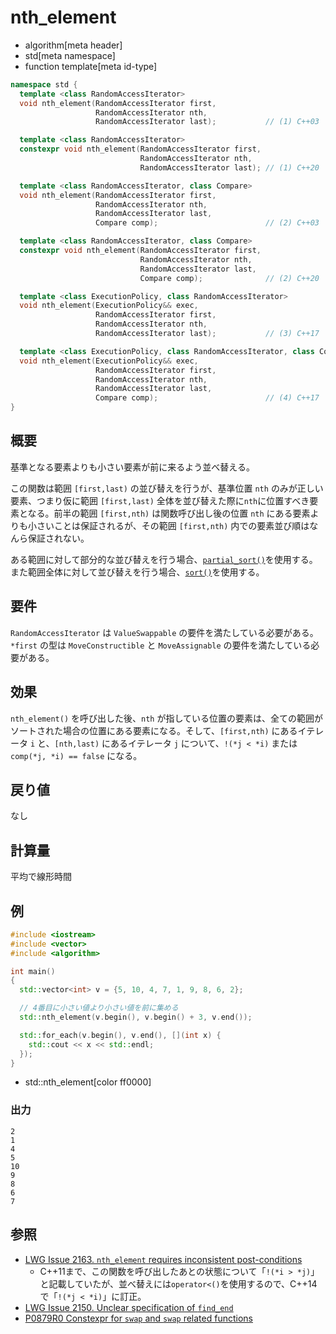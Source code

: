 # nth_element
* algorithm[meta header]
* std[meta namespace]
* function template[meta id-type]

```cpp
namespace std {
  template <class RandomAccessIterator>
  void nth_element(RandomAccessIterator first,
                   RandomAccessIterator nth,
                   RandomAccessIterator last);           // (1) C++03

  template <class RandomAccessIterator>
  constexpr void nth_element(RandomAccessIterator first,
                             RandomAccessIterator nth,
                             RandomAccessIterator last); // (1) C++20

  template <class RandomAccessIterator, class Compare>
  void nth_element(RandomAccessIterator first,
                   RandomAccessIterator nth,
                   RandomAccessIterator last,
                   Compare comp);                        // (2) C++03

  template <class RandomAccessIterator, class Compare>
  constexpr void nth_element(RandomAccessIterator first,
                             RandomAccessIterator nth,
                             RandomAccessIterator last,
                             Compare comp);              // (2) C++20

  template <class ExecutionPolicy, class RandomAccessIterator>
  void nth_element(ExecutionPolicy&& exec,
                   RandomAccessIterator first,
                   RandomAccessIterator nth,
                   RandomAccessIterator last);           // (3) C++17

  template <class ExecutionPolicy, class RandomAccessIterator, class Compare>
  void nth_element(ExecutionPolicy&& exec,
                   RandomAccessIterator first,
                   RandomAccessIterator nth,
                   RandomAccessIterator last,
                   Compare comp);                        // (4) C++17
}
```

## 概要
基準となる要素よりも小さい要素が前に来るよう並べ替える。

この関数は範囲 `[first,last)` の並び替えを行うが、基準位置 `nth` のみが正しい要素、つまり仮に範囲 `[first,last)` 全体を並び替えた際に`nth`に位置すべき要素となる。前半の範囲 `[first,nth)` は関数呼び出し後の位置 `nth` にある要素よりも小さいことは保証されるが、その範囲 `[first,nth)` 内での要素並び順はなんら保証されない。

ある範囲に対して部分的な並び替えを行う場合、[`partial_sort()`](partial_sort.md)を使用する。また範囲全体に対して並び替えを行う場合、[`sort()`](sort.md)を使用する。


## 要件
`RandomAccessIterator` は `ValueSwappable` の要件を満たしている必要がある。`*first` の型は `MoveConstructible` と `MoveAssignable` の要件を満たしている必要がある。


## 効果
`nth_element()` を呼び出した後、`nth` が指している位置の要素は、全ての範囲がソートされた場合の位置にある要素になる。そして、`[first,nth)` にあるイテレータ `i` と、`[nth,last)` にあるイテレータ `j` について、`!(*j < *i)` または `comp(*j, *i) == false` になる。


## 戻り値
なし


## 計算量
平均で線形時間


## 例
```cpp example
#include <iostream>
#include <vector>
#include <algorithm>

int main()
{
  std::vector<int> v = {5, 10, 4, 7, 1, 9, 8, 6, 2};

  // 4番目に小さい値より小さい値を前に集める
  std::nth_element(v.begin(), v.begin() + 3, v.end());

  std::for_each(v.begin(), v.end(), [](int x) {
    std::cout << x << std::endl;
  });
}
```
* std::nth_element[color ff0000]

### 出力
```
2
1
4
5
10
9
8
6
7
```

## 参照
- [LWG Issue 2163. `nth_element` requires inconsistent post-conditions](http://www.open-std.org/jtc1/sc22/wg21/docs/lwg-defects.html#2163)
    - C++11まで、この関数を呼び出したあとの状態について「`!(*i > *j)`」と記載していたが、並べ替えには`operator<()`を使用するので、C++14で「`!(*j < *i)`」に訂正。
- [LWG Issue 2150. Unclear specification of `find_end`](http://www.open-std.org/jtc1/sc22/wg21/docs/lwg-defects.html#2150)
- [P0879R0 Constexpr for `swap` and `swap` related functions](http://www.open-std.org/jtc1/sc22/wg21/docs/papers/2018/p0879r0.html)
